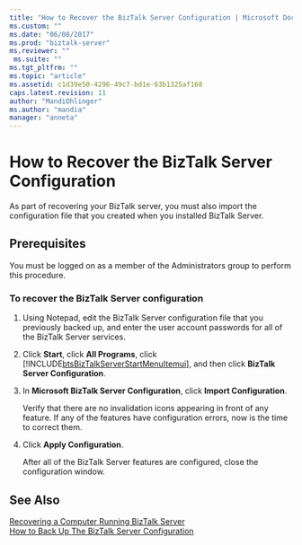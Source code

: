 ```yaml
---
title: "How to Recover the BizTalk Server Configuration | Microsoft Docs"
ms.custom: ""
ms.date: "06/08/2017"
ms.prod: "biztalk-server"
ms.reviewer: ""
 ms.suite: ""
ms.tgt_pltfrm: ""
ms.topic: "article"
ms.assetid: c1d39e50-4296-49c7-bd1e-63b1325af168
caps.latest.revision: 11
author: "MandiOhlinger"
ms.author: "mandia"
manager: "anneta"
---
```

# How to Recover the BizTalk Server Configuration
As part of recovering your BizTalk server, you must also import the configuration file that you created when you installed BizTalk Server.  
  
## Prerequisites  
 You must be logged on as a member of the Administrators group to perform this procedure.  
  
### To recover the BizTalk Server configuration  
  
1.  Using Notepad, edit the BizTalk Server configuration file that you previously backed up, and enter the user account passwords for all of the BizTalk Server services.  
  
2.  Click **Start**, click **All Programs**, click [!INCLUDE[btsBizTalkServerStartMenuItemui](../includes/btsbiztalkserverstartmenuitemui-md.md)], and then click **BizTalk Server Configuration**.  
  
3.  In **Microsoft BizTalk Server Configuration**, click **Import Configuration**.  
  
     Verify that there are no invalidation icons appearing in front of any feature. If any of the features have configuration errors, now is the time to correct them.  
  
4.  Click **Apply Configuration**.  
  
     After all of the BizTalk Server features are configured, close the configuration window.  
  
## See Also  
 [Recovering a Computer Running BizTalk Server](../core/recovering-a-computer-running-biztalk-server.md)   
 [How to Back Up The BizTalk Server Configuration](../core/how-to-back-up-the-biztalk-server-configuration.md)